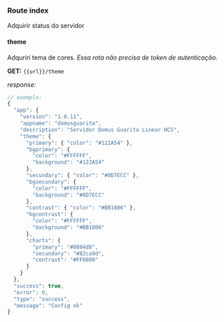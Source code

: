 ### Route index
Adquirir status do servidor

#### theme
Adquriri tema de cores.
*Essa rota não precisa de token de autenticação.*

**GET:** ```{{url}}/theme```

*response:*
``` javascript
// exemplo:
{
  "app": {
    "version": "1.0.11",
    "appname": "domusguarita",
    "description": "Servidor Domus Guarita Linear HCS",
    "theme": {
      "primary": { "color": "#122A54" },
      "bgprimary": {
        "color": "#FFFFFF",
        "background": "#122A54"
      },
      "secundary": { "color": "#0D7ECC" },
      "bgsecundary": {
        "color": "#FFFFFF",
        "background": "#0D7ECC"
      },
      "contrast": { "color": "#BB1806" },
      "bgcontrast": {
        "color": "#FFFFFF",
        "background": "#BB1806"
      },
      "charts": {
        "primary": "#8884d8",
        "secundary": "#82ca9d",
        "contrast": "#FF0000"
      }
    }
  },
  "success": true,
  "error": 0,
  "type": "success",
  "message": "Config ok"
}
```
